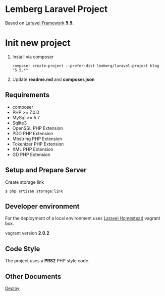 # Lemberg Laravel Project

Based on [Laravel Framework](https://laravel.com) **5.5.**

# Init new project

1. Install via composer

    ```
    composer create-project --prefer-dist lemberg/laravel-project blog "5.5.*"
    ```

2. Update **readme.md** and **composer.json**



## Requirements

* composer
* PHP >= 7.0.0
* MySql >= 5.7
* Sqlite3
* OpenSSL PHP Extension
* PDO PHP Extension
* Mbstring PHP Extension
* Tokenizer PHP Extension
* XML PHP Extension
* GD PHP Extension

## Setup and Prepare Server

Create storage link

```
$ php artisan storage:link
```

## Developer environment

For the deployment of a local environment uses [Laravel Homestead](https://laravel.com/docs/5.5/homestead) vagrant box.

vagrant version **2.0.2**

## Code Style

The project uses a **PRS2** PHP style code.

## Other Documents

[Deploy](/docs/deploy.md)
